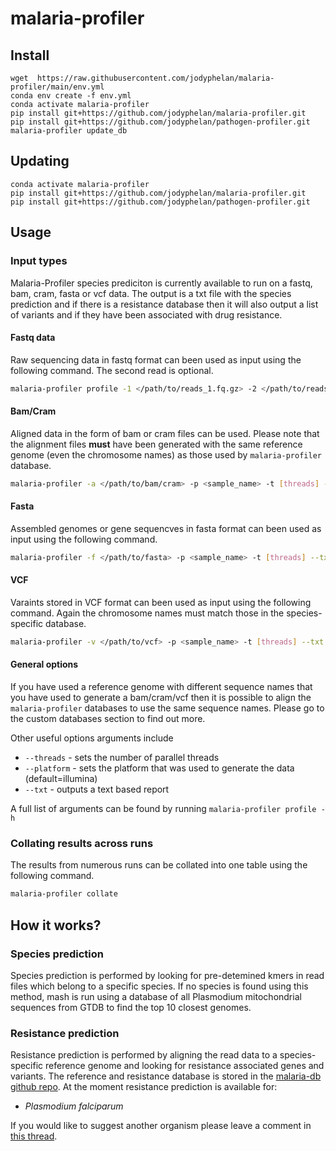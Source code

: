 # malaria-profiler

## Install

```
wget  https://raw.githubusercontent.com/jodyphelan/malaria-profiler/main/env.yml
conda env create -f env.yml 
conda activate malaria-profiler
pip install git+https://github.com/jodyphelan/malaria-profiler.git
pip install git+https://github.com/jodyphelan/pathogen-profiler.git
malaria-profiler update_db
```

## Updating

```
conda activate malaria-profiler
pip install git+https://github.com/jodyphelan/malaria-profiler.git
pip install git+https://github.com/jodyphelan/pathogen-profiler.git
```

## Usage

### Input types

Malaria-Profiler species prediciton is currently available to run on a fastq, bam, cram, fasta or vcf data. The output is a txt file with the species prediction and if there is a resistance database then it will also output a  list of variants and if they have been associated with drug resistance.

#### Fastq data

Raw sequencing data in fastq format can been used as input using the following command. The second read is optional.

```bash
malaria-profiler profile -1 </path/to/reads_1.fq.gz> -2 </path/to/reads_2.fq.gz> -p <sample_name> -t [threads] --txt 
```

#### Bam/Cram 

Aligned data in the form of bam or cram files can be used. Please note that the alignment files **must** have been generated with the same reference genome (even the chromosome names) as those used by `malaria-profiler` database.

```bash
malaria-profiler -a </path/to/bam/cram> -p <sample_name> -t [threads] --txt
```

#### Fasta 

Assembled genomes or gene sequencves in fasta format can been used as input using the following command.

```bash
malaria-profiler -f </path/to/fasta> -p <sample_name> -t [threads] --txt
```

#### VCF 

Varaints stored in VCF format can been used as input using the following command. Again the chromosome names must match those in the species-specific database.

```bash
malaria-profiler -v </path/to/vcf> -p <sample_name> -t [threads] --txt
```

#### General options

If you have used a reference genome with different sequence names that you have used to generate a bam/cram/vcf then it is possible to align the `malaria-profiler` databases to use the same sequence names. Please go to the custom databases section to find out more.

Other useful options arguments include 
* `--threads` - sets the number of parallel threads
* `--platform` - sets the platform that was used to generate the data (default=illumina) 
* `--txt` - outputs a text based report

A full list of arguments can be found by running `malaria-profiler profile -h`

### Collating results across runs

The results from numerous runs can be collated into one table using the following command.

```bash
malaria-profiler collate 
```

## How it works?

### Species prediction
Species prediction is performed by looking for pre-detemined kmers in read files which belong to a specific species. If no species is found using this method, mash is run using a database of all Plasmodium mitochondrial sequences from GTDB to find the top 10 closest genomes.

### Resistance prediction
Resistance prediction is performed by aligning the read data to a species-specific reference genome and looking for resistance associated genes and variants. The reference and resistance database is stored in the [malaria-db github repo](https://github.com/jodyphelan/malaria-db). At the moment resistance prediction is available for:

* _Plasmodium falciparum_

If you would like to suggest another organism please leave a comment in [this thread](https://github.com/jodyphelan/malaria-profiler/).
